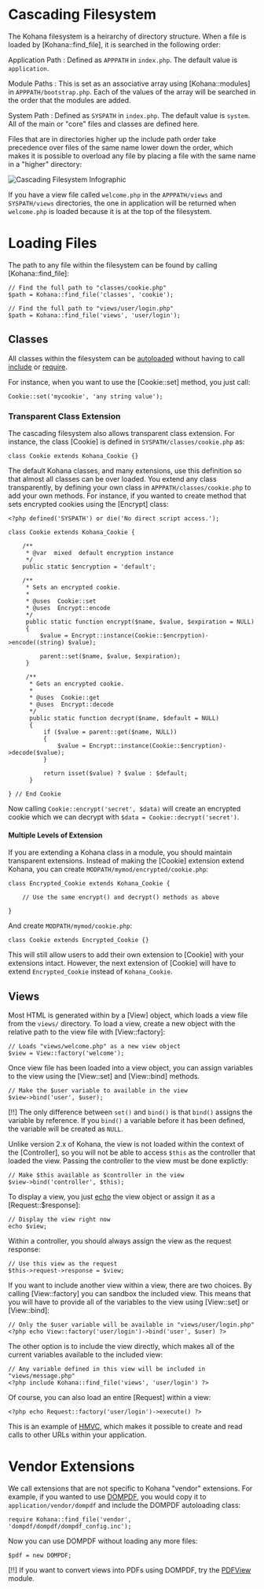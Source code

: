 # Cascading Filesystem

The Kohana filesystem is a heirarchy of directory structure. When a file is
loaded by [Kohana::find_file], it is searched in the following order:

Application Path
: Defined as `APPPATH` in `index.php`. The default value is `application`.

Module Paths
: This is set as an associative array using [Kohana::modules] in `APPPATH/bootstrap.php`.
  Each of the values of the array will be searched in the order that the modules
  are added.

System Path
: Defined as `SYSPATH` in `index.php`. The default value is `system`. All of the
  main or "core" files and classes are defined here.

Files that are in directories higher up the include path order take precedence
over files of the same name lower down the order, which makes it is possible to
overload any file by placing a file with the same name in a "higher" directory:

![Cascading Filesystem Infographic](img/cascading_filesystem.png)

If you have a view file called `welcome.php` in the `APPPATH/views` and
`SYSPATH/views` directories, the one in application will be returned when
`welcome.php` is loaded because it is at the top of the filesystem.

# Loading Files

The path to any file within the filesystem can be found by calling [Kohana::find_file]:

    // Find the full path to "classes/cookie.php"
    $path = Kohana::find_file('classes', 'cookie');

    // Find the full path to "views/user/login.php"
    $path = Kohana::find_file('views', 'user/login');

## Classes

All classes within the filesystem can be [autoloaded](about.autoloading) without
having to call [include](http://php.net/include) or [require](http://php.net/require).

For instance, when you want to use the [Cookie::set] method, you just call:

    Cookie::set('mycookie', 'any string value');

### Transparent Class Extension

The cascading filesystem also allows transparent class extension. For instance,
the class [Cookie] is defined in `SYSPATH/classes/cookie.php` as:

    class Cookie extends Kohana_Cookie {}

The default Kohana classes, and many extensions, use this definition so that
almost all classes can be over loaded. You extend any class transparently,
by defining your own class in `APPPATH/classes/cookie.php` to add your own methods.
For instance, if you wanted to create method that sets encrypted cookies using
the [Encrypt] class:

	<?php defined('SYSPATH') or die('No direct script access.');

    class Cookie extends Kohana_Cookie {

        /**
         * @var  mixed  default encryption instance
         */
        public static $encryption = 'default';

        /**
         * Sets an encrypted cookie.
         *
         * @uses  Cookie::set
         * @uses  Encrypt::encode
         */
         public static function encrypt($name, $value, $expiration = NULL)
         {
             $value = Encrypt::instance(Cookie::$encrpytion)->encode((string) $value);

             parent::set($name, $value, $expiration);
         }

         /**
          * Gets an encrypted cookie.
          *
          * @uses  Cookie::get
          * @uses  Encrypt::decode
          */
          public static function decrypt($name, $default = NULL)
          {
              if ($value = parent::get($name, NULL))
              {
                  $value = Encrypt::instance(Cookie::$encryption)->decode($value);
              }

              return isset($value) ? $value : $default;
          }

    } // End Cookie

Now calling `Cookie::encrypt('secret', $data)` will create an encrypted cookie
which we can decrypt with `$data = Cookie::decrypt('secret')`.

#### Multiple Levels of Extension

If you are extending a Kohana class in a module, you should maintain
transparent extensions. Instead of making the [Cookie] extension extend Kohana,
you can create `MODPATH/mymod/encrypted/cookie.php`:

    class Encrypted_Cookie extends Kohana_Cookie {

        // Use the same encrypt() and decrypt() methods as above

    }

And create `MODPATH/mymod/cookie.php`:

    class Cookie extends Encrypted_Cookie {}

This will still allow users to add their own extension to [Cookie] with your
extensions intact. However, the next extension of [Cookie] will have to extend
`Encrypted_Cookie` instead of `Kohana_Cookie`.

## Views

Most HTML is generated within by a [View] object, which loads a view file
from the `views/` directory. To load a view, create a new object with the
relative path to the view file with [View::factory]:

    // Loads "views/welcome.php" as a new view object
    $view = View::factory('welcome');

Once view file has been loaded into a view object, you can assign variables
to the view using the [View::set] and [View::bind] methods.


    // Make the $user variable to available in the view
    $view->bind('user', $user);

[!!] The only difference between `set()` and `bind()` is that `bind()` assigns
the variable by reference. If you `bind()` a variable before it has been defined,
the variable will be created as `NULL`.

Unlike version 2.x of Kohana, the view is not loaded within the context of
the [Controller], so you will not be able to access `$this` as the controller
that loaded the view. Passing the controller to the view must be done explictly:

    // Make $this available as $controller in the view
    $view->bind('controller', $this);

To display a view, you just [echo](http://php.net/echo) the view object or
assign it as a [Request::$response]:

    // Display the view right now
    echo $view;

Within a controller, you should always assign the view as the request response:

    // Use this view as the request
    $this->request->response = $view;

If you want to include another view within a view, there are two choices.
By calling [View::factory] you can sandbox the included view. This means
that you will have to provide all of the variables to the view using [View::set]
or [View::bind]:

    // Only the $user variable will be available in "views/user/login.php"
    <?php echo View::factory('user/login')->bind('user', $user) ?>

The other option is to include the view directly, which makes all of the current
variables available to the included view:

    // Any variable defined in this view will be included in "views/message.php"
    <?php include Kohana::find_file('views', 'user/login') ?>

Of course, you can also load an entire [Request] within a view:

    <?php echo Request::factory('user/login')->execute() ?>

This is an example of [HMVC](about.mvc), which makes it possible to create and
read calls to other URLs within your application.

# Vendor Extensions

We call extensions that are not specific to Kohana "vendor" extensions.
For example, if you wanted to use [DOMPDF](http://code.google.com/p/dompdf),
you would copy it to `application/vendor/dompdf` and include the DOMPDF
autoloading class:

    require Kohana::find_file('vendor', 'dompdf/dompdf/dompdf_config.inc');

Now you can use DOMPDF without loading any more files:

    $pdf = new DOMPDF;

[!!] If you want to convert views into PDFs using DOMPDF, try the
[PDFView](http://github.com/shadowhand/pdfview) module.